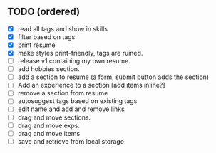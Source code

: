 ## TODO (ordered)

- [x] read all tags and show in skills 
- [x] filter based on tags
- [x] print resume
- [x] make styles print-friendly, tags are ruined.
- [ ] release v1 containing my own resume.
- [ ] add hobbies section.
- [ ] add a section to resume (a form, submit button adds the section)
- [ ] Add an experience to a section [add items inline?]
- [ ] remove a section from resume
- [ ] autosuggest tags based on existing tags
- [ ] edit name and add and remove links
- [ ] drag and move sections.
- [ ] drag and move exps.
- [ ] drag and move items
- [ ] save and retrieve from local storage
